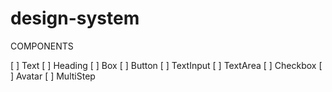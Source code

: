 # design-system

COMPONENTS

[ ] Text
[ ] Heading
[ ] Box
[ ] Button
[ ] TextInput
[ ] TextArea
[ ] Checkbox
[ ] Avatar
[ ] MultiStep